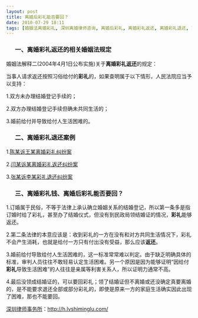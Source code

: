 ```yaml
---
layout: post
title: 离婚后彩礼能否要回？
date: 2010-07-29 18:11
tags: [婚姻法离婚彩礼, 深圳离婚律师咨询, 离婚后彩礼, 离婚彩礼返还, 离婚彩礼退还, 离婚彩礼钱]
---
```

<ol>
<h3>一、离婚彩礼返还的相关婚姻法规定</h3>
</ol>
婚姻法解释二(2004年4月1日公布实施)关于<strong>离婚彩礼返还</strong>的规定：

当事人请求返还按照习俗给付的<strong>彩礼</strong>的，如果查明属于以下情形，人民法院应当予以支持：

1.双方未办理结婚登记手续的；

2.双方办理结婚登记手续但确未共同生活的；

3.婚前给付并导致给付人生活困难的。
<ol>
<h3>二、离婚彩礼退还案例</h3>
</ol>
1.<a href="http://vip.chinalawinfo.com/newlaw2002/slc/slc.asp?db=fnl&amp;gid=117695518" target="_blank">陈某诉王某离婚彩礼纠纷案</a>

2.<a href="http://vip.chinalawinfo.com/newlaw2002/slc/slc.asp?db=fnl&amp;gid=117676178" target="_blank">闫某诉某离婚彩礼返还纠纷案</a>

3.<a href="http://vip.chinalawinfo.com/newlaw2002/slc/slc.asp?db=fnl&amp;gid=117700319">张某诉李某彩礼退还纠纷案</a>
<ol>
<h3>三、离婚彩礼钱、离婚后彩礼能否要回？</h3>
</ol>
1.订婚属于民俗，不等于法律上承认确立婚姻关系的结婚登记，所以第一条多是指订婚时给了彩礼，甚至办了结婚仪式，但没有到民政局领结婚证的情况，<strong>彩礼</strong>能够返还。

2.第二条法律的本意应该是：收到彩礼的一方在没有和对方共同生活情况下，彩礼不会产生消耗，也就是给付一方只有付出没有受益，那么应该<strong>返还</strong>。

3.婚前给付导致给付人生活困难的，这一标准常常难以判定。由于缺乏明确具体的标准，审判人员往往不敢轻易认定生活困难。另一个原因是因为能够证明“因给付<strong>彩礼</strong>导致生活困难”的人往往是亲属等利害关系人，所以证明力通常不高。

4.最后没领成结婚证的，可以要回彩礼；领了结婚证但不离婚或还没确定真要离婚的，是不能要求退还全部或部分彩礼的，即使是原来一方的家庭生活确实因此出现了困难，那也不能要回。

<a href="http://h.lvshiminglu.com/">深圳律师事务所</a>：<a href="http://h.lvshiminglu.com/">http://h.lvshiminglu.com/</a>

